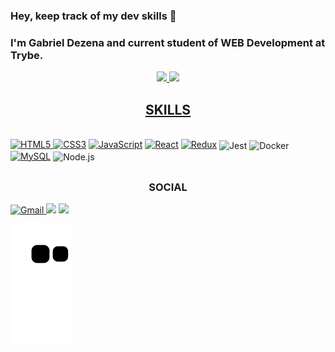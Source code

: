 ### Hey, keep track of my dev skills 👋

### I'm Gabriel Dezena and current student of WEB Development at Trybe.

<div align="center">
  <a href="https://github.com/gabrieldezena10">
  <img height="160em" src="https://github-readme-stats.vercel.app/api?username=gabrieldezena10&show_icons=true&theme=dracula&include_all_commits=true&count_private=true"/>
  <img height="160em" src="https://github-readme-stats.vercel.app/api/top-langs/?username=gabrieldezena10&layout=compact&langs_count=7&theme=dracula"/>
</div>
  
<h2 align="center">SKILLS</h2>

<div style="display: inline_block"><br>
  <a href="https://developer.mozilla.org/en-US/docs/Glossary/HTML5" target="_blank" rel="noreferrer"><img src="https://raw.githubusercontent.com/danielcranney/readme-generator/main/public/icons/skills/html5-colored.svg" width="36" height="36" alt="HTML5" />     </a>
  <a href="https://www.w3.org/TR/CSS/#css" target="_blank" rel="noreferrer"><img src="https://raw.githubusercontent.com/danielcranney/readme-generator/main/public/icons/skills/css3-colored.svg" width="36" height="36" alt="CSS3" /></a>
  <a href="https://developer.mozilla.org/en-US/docs/Web/JavaScript" target="_blank" rel="noreferrer"><img src="https://raw.githubusercontent.com/danielcranney/readme-generator/main/public/icons/skills/javascript-colored.svg" width="36" height="36" alt="JavaScript" /></a>
  <a href="https://reactjs.org/" target="_blank" rel="noreferrer"><img src="https://raw.githubusercontent.com/danielcranney/readme-generator/main/public/icons/skills/react-colored.svg" width="36" height="36" alt="React" /></a>
   <a href="https://redux.js.org/" target="_blank" rel="noreferrer"><img src="https://raw.githubusercontent.com/danielcranney/readme-generator/main/public/icons/skills/redux-colored.svg" width="36" height="36" alt="Redux" /></a>
   <img align="center" alt="Jest" title="Jest" width="40" src="https://cdn.jsdelivr.net/gh/devicons/devicon/icons/jest/jest-plain.svg">
   <img align="center" alt="Docker" title="Docker" width="40" src="https://cdn.jsdelivr.net/gh/devicons/devicon/icons/docker/docker-original.svg">
   <a href="https://www.mysql.com/" target="_blank" rel="noreferrer"><img src="https://raw.githubusercontent.com/danielcranney/readme-generator/main/public/icons/skills/mysql-colored.svg" width="36" height="36" alt="MySQL" /></a>
   <img align="center" alt="Node.js" title="Node.js" width="40" src="https://cdn.jsdelivr.net/gh/devicons/devicon/icons/nodejs/nodejs-original.svg">
  </div>

   ##
  <h3 align="center">SOCIAL</h3>

  <div> 
    <a href="https://www.mailto:gabriel.deztor@gmail.com" target="_blank">
      <img src="https://img.shields.io/badge/Gmail-D14836?style=for-the-badge&logo=gmail&logoColor=white" alt="Gmail" />
    </a>
    <a href="https://www.instagram.com/gabriel.dezena/" target="_blank"><img src="https://img.shields.io/badge/-Instagram-%23E4405F?style=for-the-badge&logo=instagram&logoColor=white" target="_blank"></a>
    <a href="https://www.linkedin.com/in/gabriel-dezena/" target="_blank"><img src="https://img.shields.io/badge/-LinkedIn-%230077B5?style=for-the-badge&logo=linkedin&logoColor=white" target="_blank"></a> 
    
  ![Snake animation](https://github.com/gabrieldezena10/gabrieldezena10/blob/output/github-contribution-grid-snake.svg)
 
</div>
